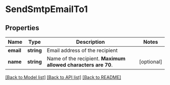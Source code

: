 # SendSmtpEmailTo1

## Properties
Name | Type | Description | Notes
------------ | ------------- | ------------- | -------------
**email** | **string** | Email address of the recipient | 
**name** | **string** | Name of the recipient. **Maximum allowed characters are 70**. | [optional] 

[[Back to Model list]](../../README.md#documentation-for-models) [[Back to API list]](../../README.md#documentation-for-api-endpoints) [[Back to README]](../../README.md)


